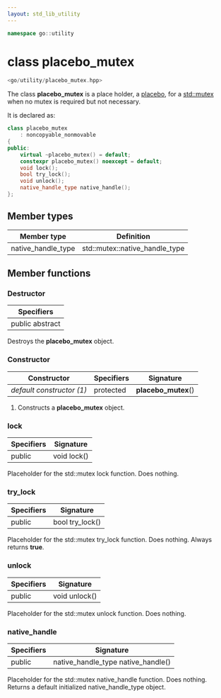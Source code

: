 ```yaml
---
layout: std_lib_utility
---
```


```c++
namespace go::utility
```

# class placebo_mutex

```c++
<go/utility/placebo_mutex.hpp>
```

The class **placebo_mutex** is a place holder, a
[placebo](https://en.wikipedia.org/wiki/Placebo), for a
[std::mutex](https://en.cppreference.com/w/cpp/thread/mutex) when no
mutex is required but not necessary.

It is declared as:

```c++
class placebo_mutex
    : noncopyable_nonmovable
{
public:
    virtual ~placebo_mutex() = default;
    constexpr placebo_mutex() noexcept = default;
    void lock();
    bool try_lock();
    void unlock();
    native_handle_type native_handle();
};
```

## Member types

Member type | Definition
-|-
native_handle_type | std\::mutex\::native_handle_type

## Member functions

### Destructor

Specifiers |
-|
public abstract |

Destroys the **placebo_mutex** object.

### Constructor

Constructor | Specifiers | Signature
-|-|-
*default constructor (1)* | protected | **placebo_mutex**()

1. Constructs a **placebo_mutex** object.

### lock

Specifiers | Signature
-|-
public | void lock()

Placeholder for the std::mutex lock function. Does nothing.

### try_lock

Specifiers | Signature
-|-
public | bool try_lock()

Placeholder for the std::mutex try_lock function. Does nothing. Always returns **true**.

### unlock

Specifiers | Signature
-|-
public | void unlock()

Placeholder for the std::mutex unlock function. Does nothing.

### native_handle

Specifiers | Signature
-|-
public | native_handle_type native_handle()

Placeholder for the std::mutex native_handle function. Does nothing. Returns
a default initialized native_handle_type object.
